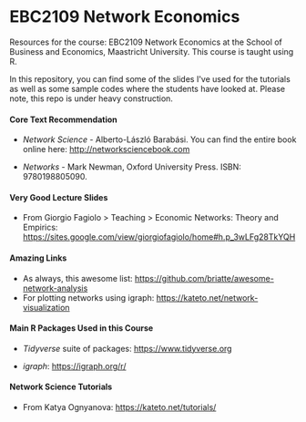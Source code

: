 # EBC2109 Network Economics

Resources for the course: EBC2109 Network Economics at the School of Business and Economics, Maastricht University. This course is taught using R.

In this repository, you can find some of the slides I've used for the tutorials as well as some sample codes where the students have looked at. Please note, this repo is under heavy construction.

#### Core Text Recommendation

-   *Network Science* - Alberto-László Barabási. You can find the entire book online here: <http://networksciencebook.com>

-   *Networks* - Mark Newman, Oxford University Press. ISBN: 9780198805090.

#### Very Good Lecture Slides

-   From Giorgio Fagiolo \> Teaching \> Economic Networks: Theory and Empirics: <https://sites.google.com/view/giorgiofagiolo/home#h.p_3wLFg28TkYQH>

#### Amazing Links

-   As always, this awesome list: <https://github.com/briatte/awesome-network-analysis>
-   For plotting networks using igraph: <https://kateto.net/network-visualization>

#### Main R Packages Used in this Course

-   *Tidyverse* suite of packages: <https://www.tidyverse.org>

-   *igraph*: <https://igraph.org/r/>

#### Network Science Tutorials

-   From Katya Ognyanova: <https://kateto.net/tutorials/>

